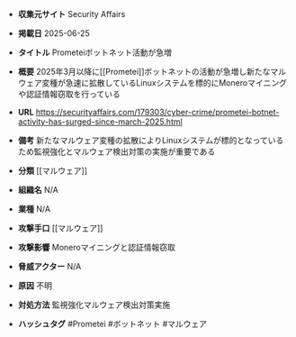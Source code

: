 - **収集元サイト**
Security Affairs

- **掲載日**
2025-06-25

- **タイトル**
Prometeiボットネット活動が急増

- **概要**
2025年3月以降に[[Prometei]]ボットネットの活動が急増し新たなマルウェア変種が急速に拡散しているLinuxシステムを標的にMoneroマイニングや認証情報窃取を行っている

- **URL**
https://securityaffairs.com/179303/cyber-crime/prometei-botnet-activity-has-surged-since-march-2025.html

- **備考**
新たなマルウェア変種の拡散によりLinuxシステムが標的となっているため監視強化とマルウェア検出対策の実施が重要である

- **分類**
[[マルウェア]]

- **組織名**
N/A

- **業種**
N/A

- **攻撃手口**
[[マルウェア]]

- **攻撃影響**
Moneroマイニングと認証情報窃取

- **脅威アクター**
N/A

- **原因**
不明

- **対処方法**
監視強化マルウェア検出対策実施

- **ハッシュタグ**
#Prometei #ボットネット #マルウェア
